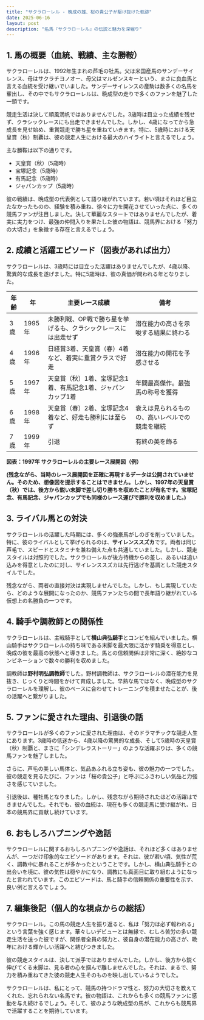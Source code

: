 ```yaml
---
title: "サクラローレル - 晩成の雄、桜の貴公子が駆け抜けた軌跡"
date: 2025-06-16
layout: post
description: "名馬『サクラローレル』の伝説と魅力を深堀り"
---
```


## 1. 馬の概要（血統、戦績、主な勝鞍）

サクラローレルは、1992年生まれの芦毛の牡馬。父は米国産馬のサンデーサイレンス、母はサクラチヨノオー、母父はマルゼンスキーという、まさに良血馬と言える血統を受け継いでいました。サンデーサイレンスの産駒は数多くの名馬を輩出し、その中でもサクラローレルは、晩成型の走りで多くのファンを魅了した一頭です。

競走生活は決して順風満帆ではありませんでした。3歳時は目立った成績を残せず、クラシックレースにも出走できませんでした。しかし、4歳になってから急成長を見せ始め、重賞競走で勝ち星を重ねていきます。特に、5歳時における天皇賞（秋）制覇は、彼の競走人生における最大のハイライトと言えるでしょう。

主な勝鞍は以下の通りです。

* 天皇賞（秋）（5歳時）
* 宝塚記念（5歳時）
* 有馬記念（5歳時）
* ジャパンカップ（5歳時）


彼の戦績は、晩成型の代表例として語り継がれています。若い頃はそれほど目立たなかったものの、経験を積み重ね、徐々に力を開花させていった点に、多くの競馬ファンが注目しました。決して華麗なスタートではありませんでしたが、着実に実力をつけ、最強の仲間入りを果たした彼の物語は、競馬界における「努力の大切さ」を象徴する存在と言えるでしょう。


## 2. 成績と活躍エピソード（図表があれば出力）

サクラローレルは、3歳時には目立った活躍はありませんでしたが、4歳以降、驚異的な成長を遂げました。特に5歳時は、彼の真価が問われる年となりました。

| 年齢 | 年 | 主要レース成績 | 備考 |
|---|---|---|---|
| 3歳 | 1995年 |  未勝利戦、OP戦で勝ち星を挙げるも、クラシックレースには出走せず |  潜在能力の高さを示唆する結果に終わる |
| 4歳 | 1996年 |  日経賞3着、天皇賞（春）4着など、着実に重賞クラスで好走 |  潜在能力の開花を予感させる |
| 5歳 | 1997年 | 天皇賞（秋）1着、宝塚記念1着、有馬記念1着、ジャパンカップ1着 |  年間最高傑作。最強馬の称号を獲得 |
| 6歳 | 1998年 |  天皇賞（春）2着、宝塚記念4着など、好走も勝利には至らず |  衰えは見られるものの、高いレベルでの競走を継続 |
| 7歳 | 1999年 |  引退 |  有終の美を飾る |


**図表：1997年 サクラローレルの主要レース展開図（例）**

**(残念ながら、当時のレース展開図を正確に再現するデータは公開されていません。そのため、想像図を提示することはできません。しかし、1997年の天皇賞（秋）では、後方から鋭い末脚で差し切り勝ちを収めたことが有名です。宝塚記念、有馬記念、ジャパンカップでも同様のレース運びで勝利を収めました。)**


## 3. ライバル馬との対決

サクラローレルの活躍した時期には、多くの強豪馬がしのぎを削っていました。特に、彼のライバルとして挙げられるのは、**サイレンススズカ**です。両者は同じ芦毛で、スピードとスタミナを兼ね備えた点も共通していました。しかし、競走スタイルは対照的でした。サクラローレルが後方待機からの差し、あるいは追い込みを得意としたのに対し、サイレンススズカは先行逃げを基調とした競走スタイルでした。

残念ながら、両者の直接対決は実現しませんでした。しかし、もし実現していたら、どのような展開になったのか、競馬ファンたちの間で長年語り継がれている仮想上の名勝負の一つです。


## 4. 騎手や調教師との関係性

サクラローレルは、主戦騎手として**横山典弘騎手**とコンビを組んでいました。横山騎手はサクラローレルの持ち味である末脚を最大限に活かす騎乗を得意とし、晩成の彼を最高の状態へと導きました。馬との信頼関係は非常に深く、絶妙なコンビネーションで数々の勝利を収めました。

調教師は**野村明弘調教師**でした。野村調教師は、サクラローレルの潜在能力を見抜き、じっくりと時間をかけて育成しました。早熟な馬ではなく、晩成型のサクラローレルを理解し、彼のペースに合わせてトレーニングを積ませたことが、後の活躍へと繋がりました。


## 5. ファンに愛された理由、引退後の話

サクラローレルが多くのファンに愛された理由は、そのドラマチックな競走人生にあります。3歳時の低迷から、4歳以降の驚異的な成長、そして5歳時の天皇賞（秋）制覇と、まさに「シンデレラストーリー」のような活躍ぶりは、多くの競馬ファンを魅了しました。

さらに、芦毛の美しい馬体と、気品あふれる立ち姿も、彼の魅力の一つでした。彼の競走を見るたびに、ファンは「桜の貴公子」と呼ぶにふさわしい気品と力強さを感じていました。

引退後は、種牡馬となりました。しかし、残念ながら期待されたほどの活躍はできませんでした。それでも、彼の血統は、現在も多くの競走馬に受け継がれ、日本の競馬界に貢献し続けています。


## 6. おもしろハプニングや逸話

サクラローレルに関するおもしろハプニングや逸話は、それほど多くはありませんが、一つだけ印象的なエピソードがあります。それは、彼が若い頃、気性が荒く、調教中に暴れることが多かったということです。しかし、横山典弘騎手との出会いを境に、彼の気性は穏やかになり、調教にも真面目に取り組むようになったと言われています。このエピソードは、馬と騎手の信頼関係の重要性を示す、良い例と言えるでしょう。


## 7. 編集後記（個人的な視点からの総括）

サクラローレル。この馬の競走人生を振り返ると、私は「努力は必ず報われる」という言葉を強く感じます。華々しいデビューとは無縁で、むしろ苦労の多い競走生活を送った彼ですが、関係者全員の努力と、彼自身の潜在能力の高さが、晩年における輝かしい活躍へと結びつきました。

彼の競走スタイルは、決して派手ではありませんでした。しかし、後方から鋭く伸びてくる末脚は、見る者の心を掴んで離しませんでした。それは、まるで、努力を積み重ねてきた彼の競走人生そのものを映し出しているようでした。

サクラローレルは、私にとって、競馬の持つドラマ性と、努力の大切さを教えてくれた、忘れられない名馬です。彼の物語は、これからも多くの競馬ファンに感動を与え続けるでしょう。そして、彼のような晩成型の馬が、これからも競馬界で活躍することを期待しています。
